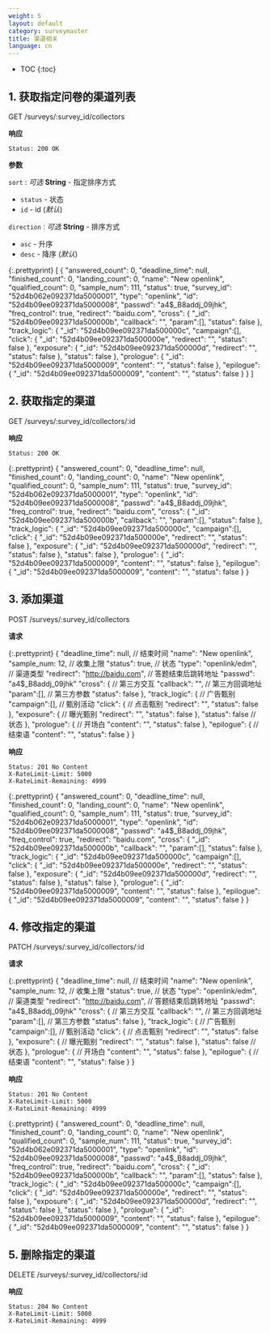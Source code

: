 ```yaml
---
weight: 5
layout: default
category: surveymaster
title: 渠道相关
language: cn
---
```


* TOC
{:toc}

## 1. 获取指定问卷的渠道列表
  GET /surveys/:survey_id/collectors

**响应**

    Status: 200 OK

**参数**

`sort`
: _可选_ **String** - 指定排序方式

  * `status` - 状态
  * `id`     - id (_默认_)

`direction`
: _可选_ **String** - 排序方式

  * `asc`  - 升序
  * `desc` - 降序 (_默认_)

{:.prettyprint}
    [
        {
            "answered_count": 0,
            "deadline_time": null,
            "finished_count": 0,
            "landing_count": 0,
            "name": "New openlink",
            "qualified_count": 0,
            "sample_num": 111,
            "status": true,
            "survey_id": "52d4b062e092371da5000001",
            "type": "openlink",
            "id": "52d4b09ee092371da5000008",
            "passwd": "a4$_B8addj_09jhk",
            "freq_control": true,
            "redirect": "baidu.com",
            "cross": {
                "_id": "52d4b09ee092371da500000b",
                "callback": "",
                "param":[],
                "status": false
            },
            "track_logic": {
                "_id": "52d4b09ee092371da500000c",
                "campaign":[],
                "click": {
                    "_id": "52d4b09ee092371da500000e",
                    "redirect": "",
                    "status": false
                },
                "exposure": {
                    "_id": "52d4b09ee092371da500000d",
                    "redirect": "",
                    "status": false
                },
                "status": false
            },
            "prologue": {
                "_id": "52d4b09ee092371da5000009",
                "content": "",
                "status": false
            },
            "epilogue": {
                "_id": "52d4b09ee092371da5000009",
                "content": "",
                "status": false
            }
        }
    ]


## 2. 获取指定的渠道
  GET /surveys/:survey_id/collectors/:id

**响应**

    Status: 200 OK

{:.prettyprint}
    {
        "answered_count": 0,
        "deadline_time": null,
        "finished_count": 0,
        "landing_count": 0,
        "name": "New openlink",
        "qualified_count": 0,
        "sample_num": 111,
        "status": true,
        "survey_id": "52d4b062e092371da5000001",
        "type": "openlink",
        "id": "52d4b09ee092371da5000008",
        "passwd": "a4$_B8addj_09jhk",
        "freq_control": true,
        "redirect": "baidu.com",
        "cross": {
            "_id": "52d4b09ee092371da500000b",
            "callback": "",
            "param":[],
            "status": false
        },
        "track_logic": {
            "_id": "52d4b09ee092371da500000c",
            "campaign":[],
            "click": {
                "_id": "52d4b09ee092371da500000e",
                "redirect": "",
                "status": false
            },
            "exposure": {
                "_id": "52d4b09ee092371da500000d",
                "redirect": "",
                "status": false
            },
            "status": false
        },
        "prologue": {
            "_id": "52d4b09ee092371da5000009",
            "content": "",
            "status": false
        },
        "epilogue": {
            "_id": "52d4b09ee092371da5000009",
            "content": "",
            "status": false
        }
    }

## 3. 添加渠道
  POST /surveys/:survey_id/collectors

**请求**

{:.prettyprint}
    {
        "deadline_time": null, // 结束时间
        "name": "New openlink",
        "sample_num: 12, // 收集上限
        "status": true, // 状态
        "type": "openlink/edm", // 渠道类型
        "redirect": "http://baidu.com", // 答题结束后跳转地址
        "passwd": "a4$_B8addj_09jhk"
        "cross": { // 第三方交互
            "callback": "", // 第三方回调地址
            "param":[], // 第三方参数
            "status": false
        },
        "track_logic": { // 广告甄别
            "campaign":[], // 甄别活动
            "click": { // 点击甄别
                "redirect": "",
                "status": false
            },
            "exposure": { // 曝光甄别
                "redirect": "",
                "status": false
            },
            "status": false // 状态
        },
        "prologue": { // 开场白
            "content": "",
            "status": false
        },
        "epilogue": { // 结束语
            "content": "",
            "status": false
        }
    }

**响应**

    Status: 201 No Content
    X-RateLimit-Limit: 5000
    X-RateLimit-Remaining: 4999

{:.prettyprint}
    {
        "answered_count": 0,
        "deadline_time": null,
        "finished_count": 0,
        "landing_count": 0,
        "name": "New openlink",
        "qualified_count": 0,
        "sample_num": 111,
        "status": true,
        "survey_id": "52d4b062e092371da5000001",
        "type": "openlink",
        "id": "52d4b09ee092371da5000008",
        "passwd": "a4$_B8addj_09jhk",
        "freq_control": true,
        "redirect": "baidu.com",
        "cross": {
            "_id": "52d4b09ee092371da500000b",
            "callback": "",
            "param":[],
            "status": false
        },
        "track_logic": {
            "_id": "52d4b09ee092371da500000c",
            "campaign":[],
            "click": {
                "_id": "52d4b09ee092371da500000e",
                "redirect": "",
                "status": false
            },
            "exposure": {
                "_id": "52d4b09ee092371da500000d",
                "redirect": "",
                "status": false
            },
            "status": false
        },
        "prologue": {
            "_id": "52d4b09ee092371da5000009",
            "content": "",
            "status": false
        },
        "epilogue": {
            "_id": "52d4b09ee092371da5000009",
            "content": "",
            "status": false
        }
    }

## 4. 修改指定的渠道
  PATCH /surveys/:survey_id/collectors/:id

**请求**

{:.prettyprint}
    {
        "deadline_time": null, // 结束时间
        "name": "New openlink",
        "sample_num: 12, // 收集上限
        "status": true, // 状态
        "type": "openlink/edm", // 渠道类型
        "redirect": "http://baidu.com", // 答题结束后跳转地址
        "passwd": "a4$_B8addj_09jhk"
        "cross": { // 第三方交互
            "callback": "", // 第三方回调地址
            "param":[], // 第三方参数
            "status": false
        },
        "track_logic": { // 广告甄别
            "campaign":[], // 甄别活动
            "click": { // 点击甄别
                "redirect": "",
                "status": false
            },
            "exposure": { // 曝光甄别
                "redirect": "",
                "status": false
            },
            "status": false // 状态
        },
        "prologue": { // 开场白
            "content": "",
            "status": false
        },
        "epilogue": { // 结束语
            "content": "",
            "status": false
        }
    }

**响应**

    Status: 201 No Content
    X-RateLimit-Limit: 5000
    X-RateLimit-Remaining: 4999

{:.prettyprint}
    {
        "answered_count": 0,
        "deadline_time": null,
        "finished_count": 0,
        "landing_count": 0,
        "name": "New openlink",
        "qualified_count": 0,
        "sample_num": 111,
        "status": true,
        "survey_id": "52d4b062e092371da5000001",
        "type": "openlink",
        "id": "52d4b09ee092371da5000008",
        "passwd": "a4$_B8addj_09jhk",
        "freq_control": true,
        "redirect": "baidu.com",
        "cross": {
            "_id": "52d4b09ee092371da500000b",
            "callback": "",
            "param":[],
            "status": false
        },
        "track_logic": {
            "_id": "52d4b09ee092371da500000c",
            "campaign":[],
            "click": {
                "_id": "52d4b09ee092371da500000e",
                "redirect": "",
                "status": false
            },
            "exposure": {
                "_id": "52d4b09ee092371da500000d",
                "redirect": "",
                "status": false
            },
            "status": false
        },
        "prologue": {
            "_id": "52d4b09ee092371da5000009",
            "content": "",
            "status": false
        },
        "epilogue": {
            "_id": "52d4b09ee092371da5000009",
            "content": "",
            "status": false
        }
    }


## 5. 删除指定的渠道
  DELETE /surveys/:survey_id/collectors/:id

**响应**

    Status: 204 No Content
    X-RateLimit-Limit: 5000
    X-RateLimit-Remaining: 4999
